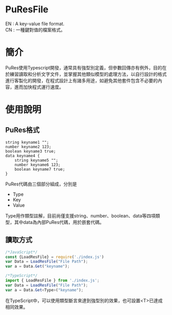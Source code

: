 # PuResFile
EN : A key-value file format.  
CN : 一種鍵對值的檔案格式。

# 簡介
PuRes使用Typescript開發，通常具有強型別定義，但參數回傳亦有例外，目的在於練習讀取和分析文字文件，並掌握其他類似模型的處理方法，以自行設計的格式進行客製化的開發，在程式設計上有諸多用途，如避免其他套件包含不必要的內容，進而加快程式運行速度。

# 使用說明
## PuRes格式
```pures
string keyname1 "";
number keyname2 123;
boolean keyname3 true;
data keyname4 {
    string keyname5 "";
    number keyname6 123;
    boolean keyname7 true;
}
```
PuRes代碼由三個部分組成，分別是
- Type
- Key
- Value 

Type用作類型註解，目前尚僅支援string、number、boolean、data等四項類型，其中data為內部PuRes代碼，用於嵌套代碼。

## 讀取方式
```javascript
/*JavaScript*/
const {LoadResFile} = require('./index.js')
var Data = LoadResFile("File Path");
var a = Data.Get("keyname");
```
```typescript
/*TypeScript*/
import { LoadResFile } from './index.js';
var Data = LoadResFile("File Path");
var a = Data.Get<Type>("keyname");
```
在TypeScript中，可以使用類型斷言來達到強型別的效果，也可設置\<T>已達成相同效果。